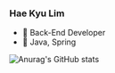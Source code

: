 ### Hae Kyu Lim

- 🐥 Back-End Developer
- 🌱 Java, Spring

![Anurag's GitHub stats](https://github-readme-stats.vercel.app/api?username=limhaekyu&show_icons=true&theme=merko)

<!-- **limhaekyu/limhaekyu** is a ✨ _special_ ✨ repository because its `README.md` (this file) appears on your GitHub profile.

 <img src="http://mazandi.herokuapp.com/api?handle={limhaekyu}&theme=warm"/>


Here are some ideas to get you started:

- 🔭 I’m currently working on ...
- 🌱 I’m currently learning ...
- 👯 I’m looking to collaborate on ...
- 🤔 I’m looking for help with ...
- 💬 Ask me about ...
- 📫 How to reach me: ...
- 😄 Pronouns: ...
- ⚡ Fun fact: ... -->


